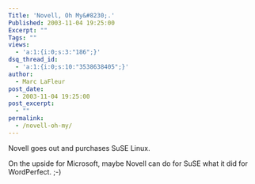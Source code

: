 ```yaml
---
Title: 'Novell, Oh My&#8230;.'
Published: 2003-11-04 19:25:00
Excerpt: ""
Tags: ""
views:
  - 'a:1:{i:0;s:3:"186";}'
dsq_thread_id:
  - 'a:1:{i:0;s:10:"3538638405";}'
author:
  - Marc LaFleur
post_date:
  - 2003-11-04 19:25:00
post_excerpt:
  - ""
permalink:
  - /novell-oh-my/
---
```

<p>Novell goes out and purchases SuSE Linux. </p>
<p>On the upside for Microsoft, maybe Novell can do for SuSE what it did for WordPerfect. ;-)</p>